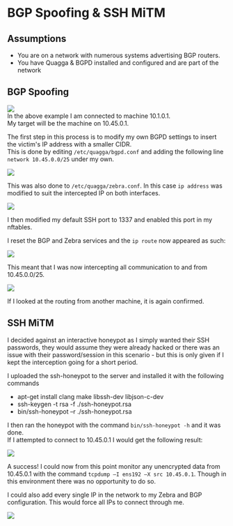 # BGP Spoofing & SSH MiTM
## Assumptions
* You are on a network with numerous systems advertising BGP routers.
* You have Quagga & BGPD installed and configured and are part of the network

## BGP Spoofing
![](https://i.imgur.com/ECNbaJT.png)
<br>In the above example I am connected to machine 10.1.0.1. 
<br>My target will be the machine on 10.45.0.1.

The first step in this process is to modify my own BGPD settings to insert the victim's IP address with a smaller CIDR.
<br>This is done by editing `/etc/quagga/bgpd.conf` and adding the following line `network 10.45.0.0/25` under my own.

![](https://i.imgur.com/hvMV0PX.png)

This was also done to `/etc/quagga/zebra.conf`. In this case `ip address` was modified to suit the intercepted IP on both interfaces.

![](https://i.imgur.com/MKvbivB.png)

I then modified my default SSH port to 1337 and enabled this port in my nftables.

I reset the BGP and Zebra services and the `ip route` now appeared as such:

![](https://i.imgur.com/qu8rOE9.png)

This meant that I was now intercepting all communication to and from 10.45.0.0/25.

![](https://i.imgur.com/91MSMEk.png)

If I looked at the routing from another machine, it is again confirmed.

## SSH MiTM

I decided against an interactive honeypot as I simply wanted their SSH passwords, they would assume they were already hacked or there was an issue with their password/session in this scenario - but this is only given if I kept the interception going for a short period.

I uploaded the ssh-honeypot to the server and installed it with the following commands

* apt-get install clang make libssh-dev libjson-c-dev
* ssh-keygen -t rsa -f ./ssh-honeypot.rsa
* bin/ssh-honeypot –r ./ssh-honeypot.rsa

I then ran the honeypot with the command `bin/ssh-honeypot -h` and it was done.
<br>If I attempted to connect to 10.45.0.1 I would get the following result:

![](https://i.imgur.com/VEwb4Os.png)

A success! I could now from this point monitor any unencrypted data from 10.45.0.1 with the command `tcpdump –I ens192 –X src 10.45.0.1`. Though in this environment there was no opportunity to do so.

I could also add every single IP in the network to my Zebra and BGP configuration. This would force all IPs to connect through me. 

![](https://i.imgur.com/Oiqx2f2.png)



